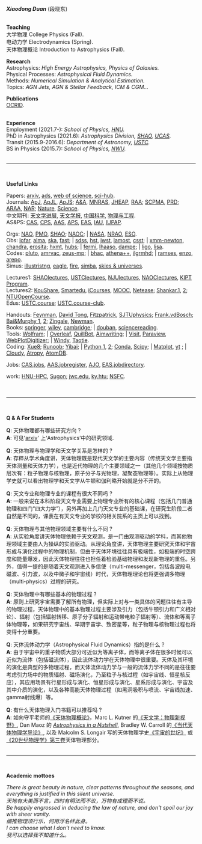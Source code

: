 ***Xiaodong Duan*** (段晓东)  
<br/>

**Teaching**   
大学物理      College Physics (Fall).  
电动力学      Electrodynamics (Spring).  
天体物理概论   Introduction to Astrophysics (Fall). 
<br/>

**Research**       
Astrophysics: *High Energy Astrophysics, Physics of Galaxies.*  
Physical Processes: *Astrophysical Fluid Dynamics.*  
Methods: *Numerical Simulation & Analytical Estimation.*   
Topics: *AGN Jets, AGN & Stellar Feedback, ICM & CGM...*  

**Publications**  
[OCRID](https://orcid.org/0000-0002-6921-1899).      
<br/>  

**Experience**  
Employment (2021.7-):  *School of Physics, [HNU](https://www.htu.edu.cn/).*  
PhD in Astrophysics (2021.6):  *Astrophysics Division, [SHAO](http://www.shao.ac.cn/), [UCAS](https://www.ucas.ac.cn/).*  
Transit (2015.9-2016.6):  *Department of Astronomy, [USTC](https://www.ustc.edu.cn/).*  
BS in Physics (2015.7):  *School of Physics, [NWU](https://www.nwu.edu.cn/).*  
<br/>

***  
<br/>

**Useful Links**     

Papers:  [arxiv](https://arxiv.org/archive/astro-ph), [ads](https://ui.adsabs.harvard.edu/), [web of science](https://apps.webofknowledge.com/), [sci-hub](https://sci-hub.se/).  
Journals:  [ApJ](https://iopscience.iop.org/journal/0004-637X), [ApJL](https://iopscience.iop.org/journal/2041-8205), [ApJS](https://iopscience.iop.org/journal/0067-0049); [A&A](https://www.aanda.org/), [MNRAS](https://academic.oup.com/mnras/advance-articles), [JHEAP](https://www.sciencedirect.com/journal/journal-of-high-energy-astrophysics), [RAA](http://www.raa-journal.org/); [SCPMA](https://www.sciengine.com/SCPMA/home), [PRD](https://journals.aps.org/prd/); [ARAA](https://www.annualreviews.org/journal/astro), [NAR](https://www.sciencedirect.com/journal/new-astronomy-reviews); [Nature](https://www.nature.com/), [Science](https://www.sciencemag.org/#).   
中文期刊: [天文学进展](http://center.shao.ac.cn/twxjz/index.htm), [天文学报](http://www.twxb.org/twxb/home), [中国科学](https://www.scichina.com/), [物理与工程](https://gkwl.cbpt.cnki.net/WKD3/WebPublication/index.aspx?mid=GKWL).      
AS&PS: [CAS](http://astronomy.pmo.cas.cn/), [CPS](http://www.cps-net.org.cn/), [AAS](https://aas.org/), [APS](https://www.aps.org/), [EAS](https://eas.unige.ch/index.jsp), [IAU](https://www.iau.org/), [IUPAP](https://iupap.org/).  
  
Orgs: [NAO](https://nao.cas.cn/), [PMO](http://www.pmo.cas.cn/), [SHAO](http://www.shao.ac.cn/); [NAOC](https://nadc.china-vo.org/); | [NASA](https://www.nasa.gov/), [NRAO](https://science.nrao.edu/), [ESO](https://www.eso.org/public/).  
Obs: [lofar](https://www.lofar-surveys.org/), [alma](https://www.eso.org/public/teles-instr/alma/), [ska](https://www.skatelescope.org/the-ska-project/), [fast](https://fast.bao.ac.cn/); | [sdss](https://www.sdss.org/), [hst](https://www.nasa.gov/mission_pages/hubble/main/index.html), [jwst](https://www.nasa.gov/mission_pages/webb/main/index.html), [lamost](http://www.lamost.org/public/), [csst](http://nao.cas.cn/csst/); | [xmm-newton](https://www.cosmos.esa.int/web/xmm-newton/home),  [chandra](https://chandra.harvard.edu/), [erosita](https://erosita.mpe.mpg.de/); [hxmt](http://hxmtweb.ihep.ac.cn/), [hubs](http://hubs.phys.tsinghua.edu.cn/); | [fermi](https://fermi.gsfc.nasa.gov/),  [lhaaso](http://english.ihep.cas.cn/lhaaso/), [dampe](http://pmo.cas.cn/dampe/kycg/); | [ligo](https://www.ligo.org/), [lisa](https://lisa.nasa.gov/).  
Codes: [pluto](http://plutocode.ph.unito.it/), [amrvac](http://amrvac.org/), [zeus-mp](https://github.com/bwoshea/ZEUS-MP_2); | [bhac](https://bhac.science/), [athena++](https://princetonuniversity.github.io/athena/download.html), [ilgrmhd](http://astro.phys.wvu.edu/zetienne/ILGRMHD/index.html); | [ramses](https://bitbucket.org/rteyssie/ramses/src/master/), [enzo](https://enzo-project.org/), [arepo](https://arepo-code.org/).  
Simus: [illustristng](https://www.tng-project.org/), [eagle](http://eagle.strw.leidenuniv.nl/), [fire](https://fire.northwestern.edu/), [simba](http://simba.roe.ac.uk/), [skies & universes](http://skiesanduniverses.iaa.es/).  

Lectures1: [SHAOlectures](https://www.koushare.com/topic-hd/i/aar), [USTClectures](https://www.koushare.com/topicIndex/i/ustcastro), [NJUlectures](https://astronomy.nju.edu.cn/xshd/xsbg/index.html), [NAOClectures](https://www.newscctv.net/219news/matrix_detail.html?deptId=11471), [KIPT Program](https://www.kitp.ucsb.edu/programs/past).  
Lectures2: [KouShare](https://www.koushare.com), [Smartedu](https://www.smartedu.cn/), [iCourses](https://www.icourses.cn/home/#), [MOOC](https://www.icourse163.org), [Netease](https://open.163.com/); [Shankar.1](http://open.163.com/special/fundamentalsofphysics/), [2](http://open.163.com/newview/movie/courseintro?newurl=%2Fspecial%2Fopencourse%2Fphysicsii.html); [NTUOpenCourse](http://ocw.aca.ntu.edu.tw/ntu-ocw/).  
Edus: [USTC.course](https://catalog.ustc.edu.cn/plan); [USTC.course-club](https://www.icourse.club/course/).
    
Handouts:  [Feynman](http://www.feynmanlectures.caltech.edu/info/), [David Tong](http://www.damtp.cam.ac.uk/user/tong/teaching.html), [Fitzpatrick](http://farside.ph.utexas.edu/teaching.html), [SJTUphysics](http://phycai.sjtu.edu.cn/pub/webphy/index.html); [Frank.vdBosch](https://campuspress.yale.edu/vdbosch/); [Bai&Murphy 1](http://i.astro.tsinghua.edu.cn/~xbai/), [2](https://lweb.cfa.harvard.edu/~namurphy/teaching.html); [Zingale](https://zingale.github.io/classes.html), [Newman](http://websites.umich.edu/~mejn/cp/programs.html).  
Books: [springer](https://link.springer.com/), [wiley](https://onlinelibrary.wiley.com/), [cambridge](https://www.cambridge.org/core/what-we-publish/textbooks); | [douban](https://www.douban.com/doulist/112364872/), [sciencereading](https://book.sciencereading.cn/shop/main/Login/shopFrame.do).  
Tools: [Wolfram](https://www.wolframalpha.com/); | [Overleaf](https://www.overleaf.com/project), [QuillBot](https://quillbot.com/), [Aimwriting](https://aimwriting.mtutor.engkoo.com/); | [Visit](https://wci.llnl.gov/simulation/computer-codes/visit), [Paraview](https://www.paraview.org/), [WebPlotDigitizer](https://apps.automeris.io/wpd/); | [Windy](https://www.windy.com/?35.187,113.803,5), [Taotie](https://taotie.readthedocs.io/en/latest/resource/research/getting_started_cn.html#id19).  
Coding: [Xue8](https://www.xue8nav.com); [Runoob](https://www.runoob.com/); [Yibai](https://www.yiibai.com/); | [Python 1](https://www.python.org/), [2](http://scipy-lectures.org/); [Conda](https://anaconda.org/), [Scipy](https://www.scipy.org/); | [Matplot](https://matplotlib.org/), [yt](https://yt-project.org/doc/) ; | [Cloudy](https://gitlab.nublado.org/cloudy/cloudy), [Atropy](https://www.astropy.org/), [AtomDB](http://www.atomdb.org/).  
  
Jobs: [CAS.jobs](http://astronomy.pmo.cas.cn/twrc/rczp/), [AAS.jobregister](https://jobregister.aas.org/), [AJO](https://academicjobsonline.org/ajo/jobs), [EAS.jobdirectory](https://eas.unige.ch/jobs.jsp).   
  
work: [HNU-HPC](https://www.htu.edu.cn/info/main.htm), [Sugon](https://ac.sugon.com/); [jwc.edu](https://jwc.htu.edu.cn/), [ky.htu](http://ky.htu.edu.cn/userAction!to_login.action); [NSFC](https://www.nsfc.gov.cn/).
<br/>  
<br/>   

***  
<br/>

**Q & A For Students**   

**Q**: 天体物理都有哪些研究方向 ?  
**A**: 可见'[arxiv](https://arxiv.org/)' 上‘Astrophysics’中的研究领域.  

**Q**: 天体物理与物理学和天文学关系是怎样的 ?  
**A**: 存粹从学术角度讲，天体物理既是现代天文学的主要内容（传统天文学主要指天体测量和天体力学），也是近代物理的几个主要领域之一（其他几个领域按物质层次有：粒子物理与核物理，原子分子与光物理，凝聚态物理等）。实际上从物理学史就可以看出物理学和天文学从牛顿和伽利略开始就是分不开的。  

**Q**: 天文专业和物理专业的课程有很大不同吗 ?  
**A**: 一般来说在本科阶段天文专业需要上物理专业所有的核心课程（包括几门普通物理和四门“四大力学”），另外再加上几门天文专业的基础课，在研究生阶段二者自然是不同的，课表在有天文专业的学校的相关院系的主页上可以找到。 

**Q**: 天体物理与其他物理领域主要有什么不同 ?  
**A**: 从实验角度讲天体物理依赖于天文观测，是一门由观测驱动的学科，而其他物理领域主要由人为操纵的实验驱动。从理论角度讲，天体物理主要研究天体和宇宙形成与演化过程中的物理机制，但由于天体环境往往具有极端性，如极端的时空跨度和能量爆发，因此天体物理往往也担任着检验基础物理和发现新物理的重任。另外，值得一提的是随着天文观测进入多信使（multi-messenger，包括各波段电磁波、引力波，以及中微子和宇宙线）时代，天体物理理论也将更强调多物理（multi-physics）过程的研究。  

**Q**: 天体物理中有哪些基本的物理过程 ?  
**A**: 原则上研究宇宙需要了解所有物理，但实际上对与一类具体的问题往往有主导的物理过程，天体物理中的基本物理过程主要涉及引力（包括牛顿引力和广义相对论）、辐射（包括辐射转移、原子分子辐射和运动带电粒子辐射等）、流体和等离子体物理等，如果研究宇宙线、早期宇宙学、致密星等，粒子物理与核物理过程也将变得十分重要。  

**Q**: 天体流体动力学（Astrophysical Fluid Dynamics）指的是什么 ?  
**A**: 由于宇宙中的重子物质大部分可近似为等离子体，而等离子体在很多时候可以近似为流体（包括磁流体），因此流体动力学在天体物理中很重要。天体及其环境的演化是典型的多物理过程，而天体流体动力学与一般的流体力学不同的是往往要考虑引力场中的物质辐射、磁场演化，乃至粒子与核过程（如宇宙线、恒星核反应），其应用场景有行星形成与演化、恒星形成与演化、星系形成与演化、宇宙及其中介质的演化，以及各种高能天体物理过程（如黑洞吸积与喷流、宇宙线加速、gamma射线爆）等。  

**Q**: 有什么天体物理入门书籍可以推荐吗 ?  
**A**: 如向守平老师的[《天体物理概论》](https://book.douban.com/subject/3353501/)，Marc L. Kutner 的[《天文学：物理新视野》](https://book.douban.com/subject/1704386/), Dan Maoz 的 [*Astrophysics in a Nutshell*](https://book.douban.com/subject/30376208/), Bradley W. Carroll 的[《当代天体物理学导论》](https://book.douban.com/subject/36736690/), 以及 Malcolm S. Longair 写的天体物理学史[《宇宙的世纪》](https://book.douban.com/subject/4723774/) 或[《20世纪物理学》第三卷](https://book.douban.com/subject/26919880/)天体物理部分。  
<br/>   

***  
<br/>

**Academic mottoes**  
  
*There is great beauty in nature, clear patterns throughout the seasons, and everything is justified in this silent universe.*  
*天地有大美而不言，四时有明法而不议，万物有成理而不说。*  
*Be happily engrossed in deducing the law of nature, and don't spoil our joy with sheer vanity.*   
*细推物理须行乐，何用浮名绊此身。*  
*I can choose what I don't need to know.*  
*我可以选择我不知道什么。* 

